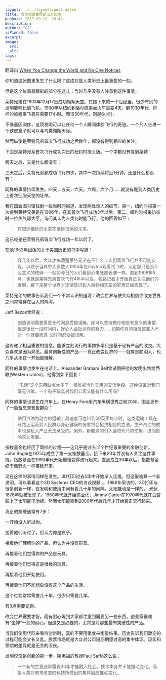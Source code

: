 ```yaml
---
layout: ../../layouts/post.astro
title: 当你改变世界却无人知晓
pubDate: 2017-09-12  20:48
description: 
author: "CJ"
isPinned: false
excerpt: 
image:
  src:
  alt:
tags: 
---
```

翻译自 [When You Change the World and No One Notices](https://www.collaborativefund.com/blog/when-you-change-the-world-and-no-one-notices/)

你知道这张图里发生了什么吗？这绝对是人类历史上最重要的一刻。

但是这个故事最精彩的部分在这儿：当时几乎没有人注意到这件事情。

莱特兄弟在1903年12月17日成功翱翔天空。在接下来的一个世纪里，很少有别的发明能够比肩飞机。1900年从纽约到洛杉矶乘坐火车需要4天。到1930年代，同样的旅程乘飞机只需要17小时。而1950年代，则是6小时。

不像基因测序，这项发明可以让任何一个人瞬间体验飞行的奇迹。一个凡人坐进一个铁皮盒子就可以与鸟类翱翔天际。

然而纵使是莱特兄弟首次飞行成功之后数年，都没有得到相应的关注。

下面是莱特兄系首次飞行成功次日的纽约时报头版。一个字都没有提到莱特：

​两天之后，又是什么都没有：

​三天之后，莱特兄弟都成功飞行四次，其中一次持续将近1分钟，还是什么都没有：​

同样的事情持续发生。四天，五天，六天，六周，六个月……就没有提到人类历史上首次征服天空的壮举。

我在国会图书馆找到一些当时的报道，发现两处惊人的细节。第一，纽约时报第一次提到莱特兄弟是在1906年，在其首次飞行成功3年以后。第二，纽约时报采访彼时一位热气球大亨，询问其认为人类何时能飞行，他的回答如下：

>在很远很远的未来在很远很远的未来。

​这已经是在莱特兄弟首次飞行成功一年以后了。

在他1952年出版的关于美国历史的书中写道：

>好几年以后，大众才搞清楚莱特兄弟在干什么；人们笃信飞行并不可能实现，以致于当其中大多数人1905年在Dayton观看试飞时，认定那只是没什么意义的伎俩——就如今日的人们看到心电感应表演一样。直到1908年5月，也就是莱特兄弟首次飞行4年半以后，各路记者才开始真正关注他们的发明，接下来整个世界才逐渐意识到人类翱翔天空的梦想已经实现了。

莱特兄弟的故事告诉我们一个不常认识的道理：改变世界与使大众相信你改变世界之间常常存在巨大的鸿沟。

Jeff Bezos曾经说：

>创造发明需要愿意长时间忍受被误解。你可以坚持做你相信有意义的事情，但是很长一段时间内，好心人会批评你的努力……如果你真的相信这些人不对，你就要愿意 长时间忍受被误解。


这传递了相当重要的信息。能够立刻流行的事物多半只是基于现有产品的改良。大众喜欢是因为熟悉。最具创新性的产品——真正改变世界的——就算是聪明人，也几乎从未在一开始就理解。

同样的事情也发生在电话上。Alexander Graham Bell曾试图把他的发明出售给西联(Western Union)，他得到如下回复：


>“电话”这个东西缺点太多了，很难被当作实用的交流手段。这种设备对我们毫无价值。一个电子玩具对我们公司又能有什么用吗?

同样的事情也发生在汽车上。在Henry Ford用汽车纵横世界之前20年，国会发布了一篇备忘录警告群众：

>使用汽油为动力的运输工具速度可达14到20英里每小时。这类运输工具在马路上运营对人民群众身心健康的伤害将会招致相应的立法。生产汽油的成本也是私人产业无法承受的。另外，新能源的引入会取代马的使用，进而影响农业发展。

指数基金也经历了同样的过程——这几乎是过去半个世纪最重要的金融创新。John Bogle在1975年成立了第一支指数基金。接下来20年并没有人关注这件事情。指数基金在1990年代开始慢慢变得流行起来。直到成立30年以后，指数基金终于像野火一样蔓延开来。​

​​现在这样的事情同样在发生。3D打印过去5年中开始渐入佳境。但这很难算一个新发明。可以看看这个3D Systems CEO的访谈视频……1989年采访的。3D打印与很多创新一样，在发明和使用中间有着几十年的间隔。太阳能也是一样的。 光伏1876年就被发现了。1950年代就开始商业化，Jimmy Carter在1970年代就在白宫装上了太阳能电池板。然而太阳能直到2000年代后几年才开始真正流行起来。

真正的突破通常有7步：

一开始没人听过你。

接着他们听过了，但认为你是疯子。

接着他们理解你的产品，但认为并没有前景。

再接着他们觉得你的产品是玩具。 

再接着他们觉得这是很棒的玩具。

再接着他们开始使用。

再接着他们不能想象没有这个产品的生活。

这个过程常常需要几十年。很少只需要几年。

有3点需要记得。

改变世界需要才智。而有耐心等到大家都注意到需要另一些东西。创业家很难有“坐禅”一般的耐心。但这又是必要的，尤其是对那些最有突破性的产品。

当我们使用代际来看待创新时，真的不要用季度来衡量结果。历史告诉我们改变的过程可能会又长又乱。股票市场就是大众对公司短期期望过高的集中体现。现实和预期的差异就是无言的沮丧。

发明仅仅是创新的第一步。斯坦福的教授Paul Saffo这么说：
   
>一个新的主意通常需要30年才能融入社会。技术本身并不能推动变化。而是人类对带来改变的科技所做出的集体回应推动变化。